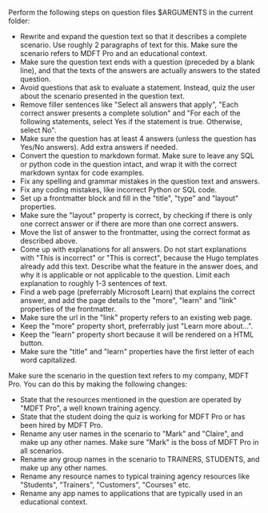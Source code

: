 Perform the following steps on question files $ARGUMENTS in the current folder:

- Rewrite and expand the question text so that it describes a complete scenario. Use roughly 2 paragraphs of text for this. Make sure the scenario refers to MDFT Pro and an educational context.
- Make sure the question text ends with a question (preceded by a blank line), and that the texts of the answers are actually answers to the stated question.
- Avoid questions that ask to evaluate a statement. Instead, quiz the user about the scenario presented in the question text.
- Remove filler sentences like "Select all answers that apply", "Each correct answer presents a complete solution" and "For each of the following statements, select Yes if the statement is true. Otherwise, select No".
- Make sure the question has at least 4 answers (unless the question has Yes/No answers). Add extra answers if needed.
- Convert the question to markdown format. Make sure to leave any SQL or python code in the question intact, and wrap it with the correct markdown syntax for code examples.
- Fix any spelling and grammar mistakes in the question text and answers.
- Fix any coding mistakes, like incorrect Python or SQL code.
- Set up a frontmatter block and fill in the "title", "type" and "layout" properties. 
- Make sure the "layout" property is correct, by checking if there is only one correct answer or if there are more than one correct answers.  
- Move the list of answer to the frontmatter, using the correct format as described above.
- Come up with explanations for all answers. Do not start explanations with "This is incorrect" or "This is correct", because the Hugo templates already add this text. Describe what the feature in the answer does, and why it is applicable or not applicable to the question. Limit each explanation to roughly 1-3 sentences of text.
- Find a web page (preferrably Microsoft Learn) that explains the correct answer, and add the page details to the "more", "learn" and "link" properties of the frontmatter. 
- Make sure the url in the "link" property refers to an existing web page.
- Keep the "more" property short, preferrably just "Learn more about...". 
- Keep the "learn" property short because it will be rendered on a HTML button.
- Make sure the "title" and "learn" properties have the first letter of each word capitalized.

Make sure the scenario in the question text refers to my company, MDFT Pro. You can do this by making the following changes: 

- State that the resources mentioned in the question are operated by "MDFT Pro", a well known training agency.
- State that the student doing the quiz is working for MDFT Pro or has been hired by MDFT Pro.
- Rename any user names in the scenario to "Mark" and "Claire", and make up any other names. Make sure "Mark" is the boss of MDFT Pro in all scenarios.
- Rename any group names in the scenario to TRAINERS, STUDENTS, and make up any other names.
- Rename any resource names to typical training agency resources like "Students", "Trainers", "Customers", "Courses" etc. 
- Rename any app names to applications that are typically used in an educational context.

